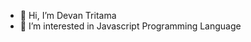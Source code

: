 - 👋 Hi, I’m Devan Tritama
- 👀 I’m interested in Javascript Programming Language
<!---
DevanFDC/DevanFDC is a ✨ special ✨ repository because its `README.md` (this file) appears on your GitHub profile.
You can click the Preview link to take a look at your changes.
--->
